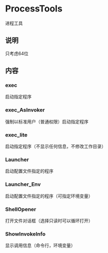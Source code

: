 # ProcessTools

进程工具

## 说明

只考虑64位

## 内容

### exec

启动指定程序

### exec_AsInvoker

强制以标准用户（普通权限）启动指定程序

### exec_lite

启动指定程序（不显示任何信息，不修改工作目录）

### Launcher

启动配置文件指定的程序

### Launcher_Env

启动配置文件指定的程序（可指定环境变量）

### ShellOpener

打开文件对话框（选择只读时可以循环打开）

### ShowInvokeInfo

显示调用信息（命令行，环境变量）

